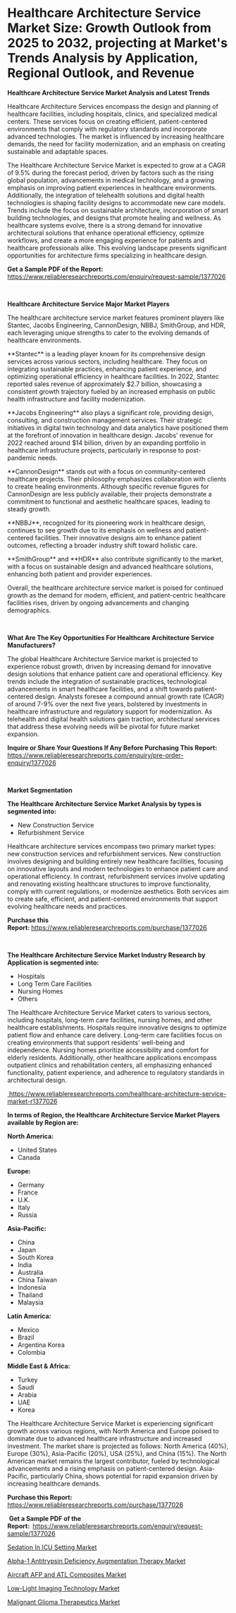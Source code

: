 <p><h1>Healthcare Architecture Service Market Size: Growth Outlook from 2025 to 2032, projecting at Market's Trends Analysis by Application, Regional Outlook, and Revenue</h1></p><p><strong>Healthcare Architecture Service Market Analysis and Latest Trends</strong></p>
<p><p>Healthcare Architecture Services encompass the design and planning of healthcare facilities, including hospitals, clinics, and specialized medical centers. These services focus on creating efficient, patient-centered environments that comply with regulatory standards and incorporate advanced technologies. The market is influenced by increasing healthcare demands, the need for facility modernization, and an emphasis on creating sustainable and adaptable spaces.</p><p>The Healthcare Architecture Service Market is expected to grow at a CAGR of 9.5% during the forecast period, driven by factors such as the rising global population, advancements in medical technology, and a growing emphasis on improving patient experiences in healthcare environments. Additionally, the integration of telehealth solutions and digital health technologies is shaping facility designs to accommodate new care models. Trends include the focus on sustainable architecture, incorporation of smart building technologies, and designs that promote healing and wellness. As healthcare systems evolve, there is a strong demand for innovative architectural solutions that enhance operational efficiency, optimize workflows, and create a more engaging experience for patients and healthcare professionals alike. This evolving landscape presents significant opportunities for architecture firms specializing in healthcare design.</p></p>
<p><strong>Get a Sample PDF of the Report:&nbsp;</strong> <a href="https://www.reliableresearchreports.com/enquiry/request-sample/1377026?utm_campaign=115&utm_medium=2&utm_source=Github&utm_content=ia&utm_term=13012025&utm_id=healthcare-architecture-service">https://www.reliableresearchreports.com/enquiry/request-sample/1377026</a></p>
<p>&nbsp;</p>
<p><strong>Healthcare Architecture Service Major Market Players</strong></p>
<p><p>The healthcare architecture service market features prominent players like Stantec, Jacobs Engineering, CannonDesign, NBBJ, SmithGroup, and HDR, each leveraging unique strengths to cater to the evolving demands of healthcare environments.</p><p>**Stantec** is a leading player known for its comprehensive design services across various sectors, including healthcare. They focus on integrating sustainable practices, enhancing patient experience, and optimizing operational efficiency in healthcare facilities. In 2022, Stantec reported sales revenue of approximately $2.7 billion, showcasing a consistent growth trajectory fueled by an increased emphasis on public health infrastructure and facility modernization.</p><p>**Jacobs Engineering** also plays a significant role, providing design, consulting, and construction management services. Their strategic initiatives in digital twin technology and data analytics have positioned them at the forefront of innovation in healthcare design. Jacobs' revenue for 2022 reached around $14 billion, driven by an expanding portfolio in healthcare infrastructure projects, particularly in response to post-pandemic needs.</p><p>**CannonDesign** stands out with a focus on community-centered healthcare projects. Their philosophy emphasizes collaboration with clients to create healing environments. Although specific revenue figures for CannonDesign are less publicly available, their projects demonstrate a commitment to functional and aesthetic healthcare spaces, leading to steady growth.</p><p>**NBBJ**, recognized for its pioneering work in healthcare design, continues to see growth due to its emphasis on wellness and patient-centered facilities. Their innovative designs aim to enhance patient outcomes, reflecting a broader industry shift toward holistic care.</p><p>**SmithGroup** and **HDR** also contribute significantly to the market, with a focus on sustainable design and advanced healthcare solutions, enhancing both patient and provider experiences.</p><p>Overall, the healthcare architecture service market is poised for continued growth as the demand for modern, efficient, and patient-centric healthcare facilities rises, driven by ongoing advancements and changing demographics.</p></p>
<p>&nbsp;</p>
<p><strong>What Are The Key Opportunities For Healthcare Architecture Service Manufacturers?</strong></p>
<p><p>The global Healthcare Architecture Service market is projected to experience robust growth, driven by increasing demand for innovative design solutions that enhance patient care and operational efficiency. Key trends include the integration of sustainable practices, technological advancements in smart healthcare facilities, and a shift towards patient-centered design. Analysts foresee a compound annual growth rate (CAGR) of around 7-9% over the next five years, bolstered by investments in healthcare infrastructure and regulatory support for modernization. As telehealth and digital health solutions gain traction, architectural services that address these evolving needs will be pivotal for future market expansion.</p></p>
<p><strong>Inquire or Share Your Questions If Any Before Purchasing This Report:</strong> <a href="https://www.reliableresearchreports.com/enquiry/pre-order-enquiry/1377026?utm_campaign=115&utm_medium=2&utm_source=Github&utm_content=ia&utm_term=13012025&utm_id=healthcare-architecture-service">https://www.reliableresearchreports.com/enquiry/pre-order-enquiry/1377026</a></p>
<p>&nbsp;</p>
<p><strong>Market Segmentation</strong></p>
<p><strong>The Healthcare Architecture Service Market Analysis by types is segmented into:</strong></p>
<p><ul><li>New Construction Service</li><li>Refurbishment Service</li></ul></p>
<p><p>Healthcare architecture services encompass two primary market types: new construction services and refurbishment services. New construction involves designing and building entirely new healthcare facilities, focusing on innovative layouts and modern technologies to enhance patient care and operational efficiency. In contrast, refurbishment services involve updating and renovating existing healthcare structures to improve functionality, comply with current regulations, or modernize aesthetics. Both services aim to create safe, efficient, and patient-centered environments that support evolving healthcare needs and practices.</p></p>
<p><strong>Purchase this Report:&nbsp;</strong><a href="https://www.reliableresearchreports.com/purchase/1377026?utm_campaign=115&utm_medium=2&utm_source=Github&utm_content=ia&utm_term=13012025&utm_id=healthcare-architecture-service">https://www.reliableresearchreports.com/purchase/1377026</a></p>
<p>&nbsp;</p>
<p><strong>The Healthcare Architecture Service Market Industry Research by Application is segmented into:</strong></p>
<p><ul><li>Hospitals</li><li>Long Term Care Facilities</li><li>Nursing Homes</li><li>Others</li></ul></p>
<p><p>The Healthcare Architecture Service Market caters to various sectors, including hospitals, long-term care facilities, nursing homes, and other healthcare establishments. Hospitals require innovative designs to optimize patient flow and enhance care delivery. Long-term care facilities focus on creating environments that support residents’ well-being and independence. Nursing homes prioritize accessibility and comfort for elderly residents. Additionally, other healthcare applications encompass outpatient clinics and rehabilitation centers, all emphasizing enhanced functionality, patient experience, and adherence to regulatory standards in architectural design.</p></p>
<p><a href="https://www.reliableresearchreports.com/healthcare-architecture-service-market-r1377026?utm_campaign=115&utm_medium=2&utm_source=Github&utm_content=ia&utm_term=13012025&utm_id=healthcare-architecture-service">&nbsp;https://www.reliableresearchreports.com/healthcare-architecture-service-market-r1377026</a></p>
<p><strong>In terms of Region, the Healthcare Architecture Service Market Players available by Region are:</strong></p>
<p>
    <p> <strong> North America: </strong>
        <ul>
            <li>United States</li>
            <li>Canada</li>
        </ul>
        </p> 
    <p> <strong> Europe: </strong>
        <ul>
            <li>Germany</li>
            <li>France</li>
            <li>U.K.</li>
            <li>Italy</li>
            <li>Russia</li>
        </ul>
        </p> 
    <p> <strong> Asia-Pacific: </strong>
        <ul>
            <li>China</li>
            <li>Japan</li>
            <li>South Korea</li>
            <li>India</li>
            <li>Australia</li>
            <li>China Taiwan</li>
            <li>Indonesia</li>
            <li>Thailand</li>
            <li>Malaysia</li>
        </ul>
        </p> 
    <p> <strong> Latin America: </strong>
        <ul>
            <li>Mexico</li>
            <li>Brazil</li>
            <li>Argentina Korea</li>
            <li>Colombia</li>
        </ul>
        </p> 
    <p> <strong> Middle East & Africa: </strong>
        <ul>
            <li>Turkey</li>
            <li>Saudi</li>
            <li>Arabia</li>
            <li>UAE</li>
            <li>Korea</li>
        </ul>
    </p>
    </p>
<p><p>The Healthcare Architecture Service Market is experiencing significant growth across various regions, with North America and Europe poised to dominate due to advanced healthcare infrastructure and increased investment. The market share is projected as follows: North America (40%), Europe (30%), Asia-Pacific (20%), USA (25%), and China (15%). The North American market remains the largest contributor, fueled by technological advancements and a rising emphasis on patient-centered design. Asia-Pacific, particularly China, shows potential for rapid expansion driven by increasing healthcare demands.</p></p>
<p><strong>Purchase this Report: </strong><a href="https://www.reliableresearchreports.com/purchase/1377026?utm_campaign=115&utm_medium=2&utm_source=Github&utm_content=ia&utm_term=13012025&utm_id=healthcare-architecture-service">https://www.reliableresearchreports.com/purchase/1377026</a></p>
<p>&nbsp;<strong>Get a Sample PDF of the Report:&nbsp;&nbsp;</strong><a href="https://www.reliableresearchreports.com/enquiry/request-sample/1377026?utm_campaign=115&utm_medium=2&utm_source=Github&utm_content=ia&utm_term=13012025&utm_id=healthcare-architecture-service">https://www.reliableresearchreports.com/enquiry/request-sample/1377026</a></p>
<p><strong></strong></p>
<p><p><a href="https://github.com/bensemilia864/Market-Research-Report-List-1/blob/main/sedation-in-icu-setting-market.md?utm_campaign=115&utm_medium=2&utm_source=Github&utm_content=ia&utm_term=13012025&utm_id=healthcare-architecture-service">Sedation In ICU Setting Market</a></p><p><a href="https://github.com/arnoldannice0/Market-Research-Report-List-1/blob/main/alpha-1-antitrypsin-deficiency-augmentation-therapy-market.md?utm_campaign=115&utm_medium=2&utm_source=Github&utm_content=ia&utm_term=13012025&utm_id=healthcare-architecture-service">Alpha-1 Antitrypsin Deficiency Augmentation Therapy Market</a></p><p><a href="https://github.com/JakirUddin651/Market-Research-Report-List-1/blob/main/aircraft-afp-and-atl-composites-market.md?utm_campaign=115&utm_medium=2&utm_source=Github&utm_content=ia&utm_term=13012025&utm_id=healthcare-architecture-service">Aircraft AFP and ATL Composites Market</a></p><p><a href="https://github.com/gerdabatiskzv9/Market-Research-Report-List-1/blob/main/low-light-imaging-technology-market.md?utm_campaign=115&utm_medium=2&utm_source=Github&utm_content=ia&utm_term=13012025&utm_id=healthcare-architecture-service">Low-Light Imaging Technology Market</a></p><p><a href="https://github.com/justalichtenberger/Market-Research-Report-List-1/blob/main/malignant-glioma-therapeutics-market.md?utm_campaign=115&utm_medium=2&utm_source=Github&utm_content=ia&utm_term=13012025&utm_id=healthcare-architecture-service">Malignant Glioma Therapeutics Market</a></p></p>